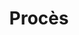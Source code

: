 ---
layout: page.njk
tags: page
key: process_fr
title: Procès
parent: organisation_fr
order: 1
availablelanguages: 
    - de
    - en
---